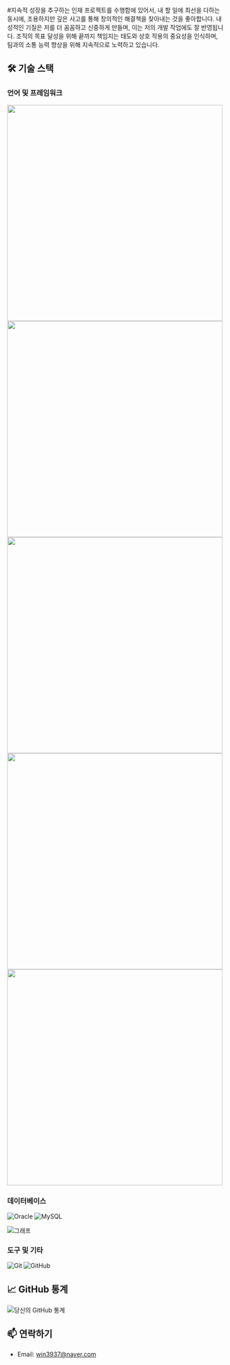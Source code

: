 #지속적 성장을 추구하는 인재
프로젝트를 수행함에 있어서, 내 할 일에 최선을 다하는 동시에, 조용하지만 깊은 사고를 통해 창의적인 해결책을 찾아내는 것을 좋아합니다. 
내성적인 기질은 저를 더 꼼꼼하고 신중하게 만들며, 이는 저의 개발 작업에도 잘 반영됩니다. 조직의 목표 달성을 위해 끝까지 책임지는 태도와 상호 작용의 중요성을 인식하며, 
팀과의 소통 능력 향상을 위해 지속적으로 노력하고 있습니다.

## 🛠 기술 스택


### 언어 및 프레임워크

<img src="https://img.shields.io/badge/-Java-%23ED8B00?style=flat-square&logo=java&logoColor=white" width="500">
<img src="https://img.shields.io/badge/-Spring-%236DB33F?style=flat-square&logo=spring&logoColor=white" width="500">
<img src="https://img.shields.io/badge/-JavaScript-%23F7DF1E?style=flat-square&logo=javascript&logoColor=black" width="500">
<img src="https://img.shields.io/badge/-React-%2361DAFB?style=flat-square&logo=react&logoColor=white" width="500">
<img src="https://img.shields.io/badge/-TypeScript-%233178C6?style=flat-square&logo=typescript&logoColor=white" width="500">



### 데이터베이스

![Oracle](https://img.shields.io/badge/-Oracle-%23F80000?style=flat-square&logo=oracle&logoColor=white)
![MySQL](https://img.shields.io/badge/-MySQL-%234479A1?style=flat-square&logo=mysql&logoColor=white)

![그래프](https://github.com/kinghoon/read-me/assets/104185588/0a7bfcbe-8561-4259-8723-a0e44558fe7c)


### 도구 및 기타

![Git](https://img.shields.io/badge/-Git-%23F05032?style=flat-square&logo=git&logoColor=white)
![GitHub](https://img.shields.io/badge/-GitHub-%23181717?style=flat-square&logo=github&logoColor=white)

## 📈 GitHub 통계

![당신의 GitHub 통계](https://github-readme-stats.vercel.app/api?username=yourusername&show_icons=true)

## 📫 연락하기


- Email: win3937@naver.com



